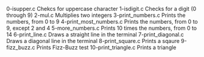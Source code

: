0-isupper.c 	Chekcs for uppercase character
1-isdigit.c 	Checks for a digit (0 through 9)
2-mul.c 	Multiplies two integers
3-print_numbers.c 	Prints the numbers, from 0 to 9
4-print_most_numbers.c 	Prints the numbers, from 0 to 9, except 2 and 4
5-more_numbers.c 	Prints 10 times the numbers, from 0 to 14
6-print_line.c 	Draws a straight line in the terminal
7-print_diagonal.c 	Draws a diagonal line in the terminal
8-print_square.c 	Prints a sqaure
9-fizz_buzz.c 	Prints Fizz-Buzz test
10-print_triangle.c 	Prints a triangle
